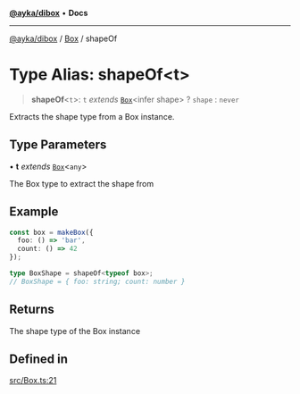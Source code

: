 [**@ayka/dibox**](../../../README.md) • **Docs**

***

[@ayka/dibox](../../../globals.md) / [Box](../README.md) / shapeOf

# Type Alias: shapeOf\<t\>

> **shapeOf**\<`t`\>: `t` *extends* [`Box`](../classes/Box.md)\<infer shape\> ? `shape` : `never`

Extracts the shape type from a Box instance.

## Type Parameters

• **t** *extends* [`Box`](../classes/Box.md)\<`any`\>

The Box type to extract the shape from

## Example

```ts
const box = makeBox({
  foo: () => 'bar',
  count: () => 42
});

type BoxShape = shapeOf<typeof box>;
// BoxShape = { foo: string; count: number }
```

## Returns

The shape type of the Box instance

## Defined in

[src/Box.ts:21](https://github.com/AndreyMork/dibox/blob/a0c5779a3595f9dce73587b31054bdf92e8a3ef1/src/Box.ts#L21)

